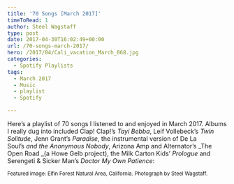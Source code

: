 ```yaml
---
title: '70 Songs [March 2017]'
timeToRead: 1 
author: Steel Wagstaff
type: post
date: 2017-04-30T16:02:49+00:00
url: /70-songs-march-2017/
hero: /2017/04/Cali_vacation_March_068.jpg
categories:
  - Spotify Playlists
tags:
  - March 2017
  - Music
  - playlist
  - Spotify

---
```

Here&#8217;s a playlist of 70 songs I listened to and enjoyed in March 2017. Albums I really dug into included Clap! Clap!&#8217;s _Tayi Bebba_, Leif Vollebeck&#8217;s _Twin Solitude_, Jenn Grant&#8217;s _Paradise_, the instrumental version of De La Soul&#8217;s _and the Anonymous Nobody_, Arizona Amp and Alternator&#8217;s _The Open Road _(a Howe Gelb project), the Milk Carton Kids&#8217; _Prologue_ and Serengeti & Sicker Man&#8217;s _Doctor My Own Patience_:  


<small>Featured image: Elfin Forest Natural Area, California. Photograph by Steel Wagstaff.</small>